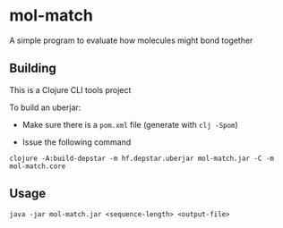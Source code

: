 # mol-match

A simple program to evaluate how molecules might bond together

## Building

This is a Clojure CLI tools project

To build an uberjar:

- Make sure there is a `pom.xml` file (generate with `clj -Spom`)

- Issue the following command
```
clojure -A:build-depstar -m hf.depstar.uberjar mol-match.jar -C -m mol-match.core
```

## Usage

```java -jar mol-match.jar <sequence-length> <output-file>```
